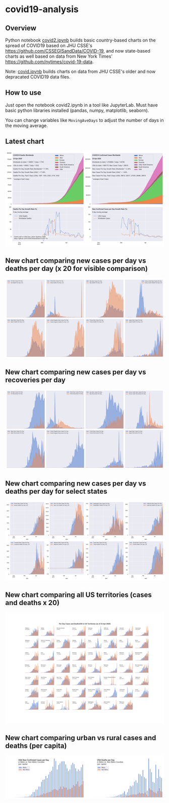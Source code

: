 # covid19-analysis

## Overview
Python notebook [covid2.ipynb](https://github.com/danlaw/covid19-analysis/blob/master/covid2.ipynb) builds basic country-based charts on the spread of COVID19 based on JHU CSSE's https://github.com/CSSEGISandData/COVID-19, and now state-based charts as well based on data from New York Times' https://github.com/nytimes/covid-19-data.

Note: [covid.ipynb](https://github.com/danlaw/covid19-analysis/blob/master/covid.ipynb) builds charts on data from JHU CSSE's older and now depracated COVID19 data files.

## How to use
Just open the notebook covid2.ipynb in a tool like JupyterLab. Must have basic python libraries installed (pandas, numpy, matplotlib, seaborn).

You can change variables like ``MovingAveDays`` to adjust the number of days in the moving average.

## Latest chart
![Latest chart](charts/20200423-covid19-chart.png)

## New chart comparing new cases per day vs deaths per day (x 20 for visible comparison)
![Comparison chart](charts/20200423-comparison-chart.png)

## New chart comparing new cases per day vs recoveries per day
![Recovery chart](charts/20200423-comparison-recovery-chart.png)

## New chart comparing new cases per day vs deaths per day for select states
![Recovery chart](charts/20200423-covid19-states.png)

## New chart comparing all US territories (cases and deaths x 20)
![Recovery chart](charts/20200423-compare-US-territories.png)

## New chart comparing urban vs rural cases and deaths (per capita)
![Recovery chart](charts/20200423-US-counties-urban-vs-rural-per-capita.png)